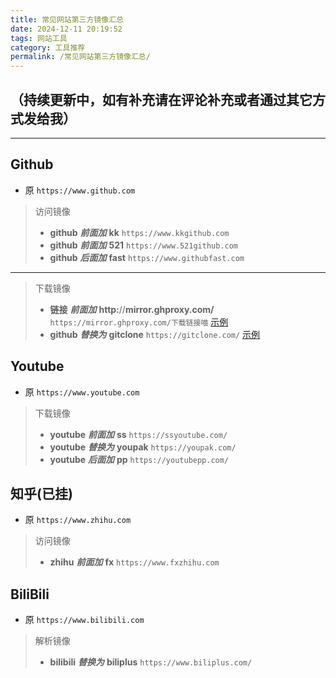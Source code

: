 ```yaml
---
title: 常见网站第三方镜像汇总
date: 2024-12-11 20:19:52
tags: 网站工具
category: 工具推荐
permalink: /常见网站第三方镜像汇总/
---
```


## （持续更新中，如有补充请在评论补充或者通过其它方式发给我）

---

## Github

- 原 `https://www.github.com`

> 访问镜像
>
> - **github** ***前面加*** **kk** `https://www.kkgithub.com`
> - **github** ***前面加*** **521** `https://www.521github.com`
> - **github** ***后面加*** **fast** `https://www.githubfast.com`

---
> 下载镜像
>
> - **链接** ***前面加*** **http:**\/\/**mirror.ghproxy.com/** `https://mirror.ghproxy.com/下载链接喵` [示例](https://mirror.ghproxy.com/https://github.com/Fldicoahkiin/Fldicoahkiin/releases/download/v1.0.0/README.md)
> - **github** ***替换为*** **gitclone** `https://gitclone.com/` [示例](https://gitclone.com/Fldicoahkiin/Fldicoahkiin/releases/download/v1.0.0/README.md)

## Youtube

- 原 `https://www.youtube.com`

> 下载镜像
>
> - **youtube** ***前面加*** **ss** `https://ssyoutube.com/`
> - **youtube** ***替换为*** **youpak** `https://youpak.com/`
> - **youtube** ***后面加*** **pp** `https://youtubepp.com/`

## 知乎(已挂)

- 原 `https://www.zhihu.com`

> 访问镜像
>
> - **zhihu** ***前面加*** **fx** `https://www.fxzhihu.com`

## BiliBili

- 原 `https://www.bilibili.com`

> 解析镜像
>
> - **bilibili** ***替换为*** **biliplus** `https://www.biliplus.com/`
